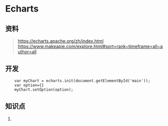 # Echarts
## 资料
 >  https://echarts.apache.org/zh/index.html
 >  https://www.makeapie.com/explore.html#sort=rank~timeframe=all~author=all
## 开发
```
    var myChart = echarts.init(document.getElementById('main'));
    var option={}
    myChart.setOption(option);
```
## 知识点
1. 
